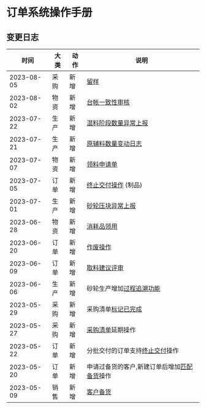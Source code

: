 # 订单系统操作手册

变更日志
-------------------------------------------------------------------------

时间        | 大类  | 动作  | 说明
------------|-------|-------|-------
2023-08-05  | 采购  | 新增  | [留样][purchasing-purchase-specimen]
2023-08-02  | 物资  | 新增  | [台帐一致性审核][material-requisition-review]
2023-07-22  | 生产  | 新增  | [混料阶段数量异常上报][gwp-mix-lapse]
2023-07-21  | 生产  | 新增  | [原辅料数量变动日志][gwp-trace-snap]
2023-07-07  | 物资  | 新增  | [领料申请单][material-bucket]
2023-07-05  | 订单  | 新增  | [终止交付操作][deal-terminate] (制品)
2023-07-01  | 生产  | 新增  | [砂轮压块异常上报][gwp-press-lapse]
2023-06-28  | 物资  | 新增  | [消耗品领用][material-requisition]
2023-06-20  | 订单  | 新增  | [作废操作][order-discard]
2023-06-09  | 订单  | 新增  | [取料建议评审][order-selection-pick-suggestion]
2023-06-06  | 生产  | 新增  | 砂轮生产增加[过程追溯功能][gwp-trace]
2023-05-29  | 采购  | 新增  | 采购清单[标记已完成][demand-item-mark-completed]
2023-05-27  | 采购  | 新增  | [采购清单][demand-item]延期操作
2023-05-22  | 订单  | 新增  | 分批交付的订单支持[终止交付][order-end]操作
2023-05-20  | 订单  | 新增  | 申请过备货的客户,新建订单后增加[匹配备货][order-match-hoard]操作
2023-05-09  | 销售  | 新增  | [客户备货][customer-hoard]

[deal-terminate]: deal/deal.md#zhong-zhi-jiao-fu
[material-bucket]: material/bucket.md
[material-requisition]: material/requisition.md
[material-requisition-review]: material/requisition.md#tai-zhang-yi-zhi-xing-shen-he
[customer-hoard]: customer/hoard.md
[order-discard]: order/order.md#zuo-fei
[order-end]: order/end.md
[order-match-hoard]: order/match-hoard.md
[demand-item]: purchasing/demand-item.md
[demand-item-mark-completed]: purchasing/demand-item.md#biao-ji-yi-wan-cheng
[purchasing-purchase-specimen]: purchasing/purchase.md#liu-yang
[gwp-mix-lapse]: grinding-wheel-production/mix.md#yi-chang-shang-bao
[gwp-trace]: grinding-wheel-production/trace.md
[gwp-trace-snap]: grinding-wheel-production/trace.md#shu-liang-bian-dong-ri-zhi
[gwp-press-lapse]: grinding-wheel-production/press.md#yi-chang-shang-bao
[order-selection-pick-suggestion]: order/selection.md#qu-liao-jian-yi
